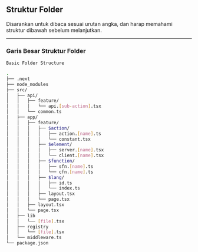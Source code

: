 ## Struktur Folder

Disarankan untuk dibaca sesuai urutan angka, dan harap memahami struktur dibawah sebelum melanjutkan.

___

### Garis Besar Struktur Folder

`Basic Folder Structure`
```sh
.
├── .next
├── node_modules
├── src/
│   ├── api/
│   │   ├── feature/
│   │   │   └── api.[sub-action].tsx
│   │   └── common.ts
│   ├── app/
│   │   ├── feature/
│   │   │   ├── $action/
│   │   │   │   ├── action.[name].ts
│   │   │   │   └── constant.tsx
│   │   │   ├── $element/
│   │   │   │   ├── server.[name].tsx
│   │   │   │   └── client.[name].tsx
│   │   │   ├── $function/
│   │   │   │   ├── sfn.[name].ts
│   │   │   │   └── cfn.[name].ts
│   │   │   ├── $lang/
│   │   │   │   ├── id.ts
│   │   │   │   └── index.ts
│   │   │   ├── layout.tsx
│   │   │   └── page.tsx
│   │   ├── layout.tsx
│   │   └── page.tsx
│   ├── lib
│   │   └── [file].tsx
│   ├── registry
│   │   └── [file].tsx
│   └── middleware.ts
└── package.json
```